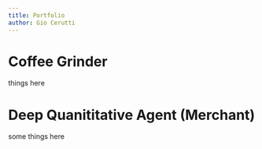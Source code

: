 ```yaml
---
title: Portfolio
author: Gio Cerutti
---
```

# Coffee Grinder
things here
# Deep Quanititative Agent (Merchant)
some things here